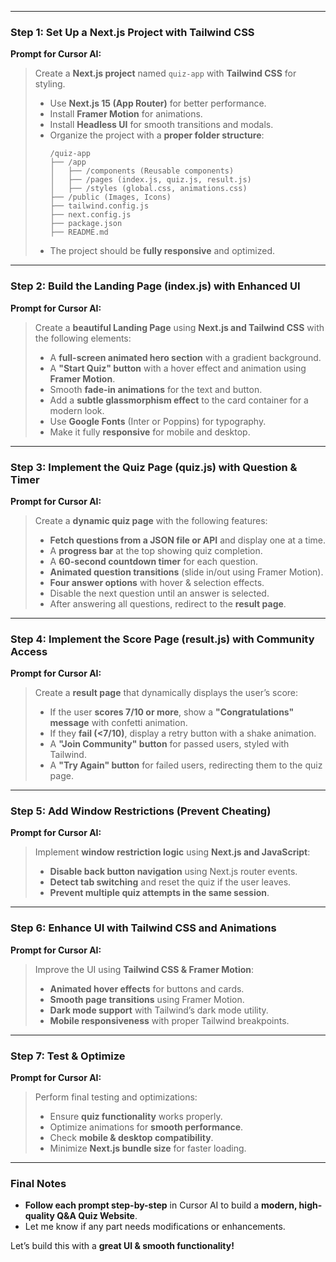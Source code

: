 
---

### **Step 1: Set Up a Next.js Project with Tailwind CSS**  
**Prompt for Cursor AI:**  
> Create a **Next.js project** named `quiz-app` with **Tailwind CSS** for styling.  
> - Use **Next.js 15 (App Router)** for better performance.  
> - Install **Framer Motion** for animations.  
> - Install **Headless UI** for smooth transitions and modals.  
> - Organize the project with a **proper folder structure**:  
>   ```
>   /quiz-app
>   ├── /app
>   │   ├── /components (Reusable components)
>   │   ├── /pages (index.js, quiz.js, result.js)
>   │   ├── /styles (global.css, animations.css)
>   ├── /public (Images, Icons)
>   ├── tailwind.config.js
>   ├── next.config.js
>   ├── package.json
>   ├── README.md
>   ```  
> - The project should be **fully responsive** and optimized.  

---

### **Step 2: Build the Landing Page (index.js) with Enhanced UI**  
**Prompt for Cursor AI:**  
> Create a **beautiful Landing Page** using **Next.js and Tailwind CSS** with the following elements:  
> - A **full-screen animated hero section** with a gradient background.  
> - A **"Start Quiz" button** with a hover effect and animation using **Framer Motion**.  
> - Smooth **fade-in animations** for the text and button.  
> - Add a **subtle glassmorphism effect** to the card container for a modern look.  
> - Use **Google Fonts** (Inter or Poppins) for typography.  
> - Make it fully **responsive** for mobile and desktop.  

---

### **Step 3: Implement the Quiz Page (quiz.js) with Question & Timer**  
**Prompt for Cursor AI:**  
> Create a **dynamic quiz page** with the following features:  
> - **Fetch questions from a JSON file or API** and display one at a time.  
> - A **progress bar** at the top showing quiz completion.  
> - A **60-second countdown timer** for each question.  
> - **Animated question transitions** (slide in/out using Framer Motion).  
> - **Four answer options** with hover & selection effects.  
> - Disable the next question until an answer is selected.  
> - After answering all questions, redirect to the **result page**.  

---

### **Step 4: Implement the Score Page (result.js) with Community Access**  
**Prompt for Cursor AI:**  
> Create a **result page** that dynamically displays the user’s score:  
> - If the user **scores 7/10 or more**, show a **"Congratulations" message** with confetti animation.  
> - If they **fail (<7/10)**, display a retry button with a shake animation.  
> - A **"Join Community" button** for passed users, styled with Tailwind.  
> - A **"Try Again" button** for failed users, redirecting them to the quiz page.  

---

### **Step 5: Add Window Restrictions (Prevent Cheating)**  
**Prompt for Cursor AI:**  
> Implement **window restriction logic** using **Next.js and JavaScript**:  
> - **Disable back button navigation** using Next.js router events.  
> - **Detect tab switching** and reset the quiz if the user leaves.  
> - **Prevent multiple quiz attempts in the same session**.  

---

### **Step 6: Enhance UI with Tailwind CSS and Animations**  
**Prompt for Cursor AI:**  
> Improve the UI using **Tailwind CSS & Framer Motion**:  
> - **Animated hover effects** for buttons and cards.  
> - **Smooth page transitions** using Framer Motion.  
> - **Dark mode support** with Tailwind’s dark mode utility.  
> - **Mobile responsiveness** with proper Tailwind breakpoints.  

---

### **Step 7: Test & Optimize**  
**Prompt for Cursor AI:**  
> Perform final testing and optimizations:  
> - Ensure **quiz functionality** works properly.  
> - Optimize animations for **smooth performance**.  
> - Check **mobile & desktop compatibility**.  
> - Minimize **Next.js bundle size** for faster loading.  

---

### **Final Notes**  
- **Follow each prompt step-by-step** in Cursor AI to build a **modern, high-quality Q&A Quiz Website**.  
- Let me know if any part needs modifications or enhancements.  

Let’s build this with a **great UI & smooth functionality!**